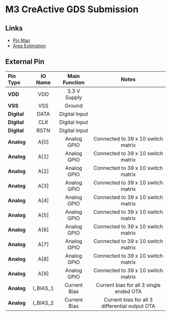 # M3 CreActive GDS Submission

## Links
- [Pin Map](https://docs.google.com/spreadsheets/d/1_3lQBcbkPWE0qjfvSXVyYYxNycXKxWRLHg75SAif4VQ/edit?gid=530173844#gid=530173844)
- [Area Estimation](https://github.com/assaify/creactive-chipathon-2025/blob/main/docs/layout/README.md)

## External Pin

| Pin Type | IO Name | Main Function | Notes |
| :--- | :---: | :---: | :---: |
| **VDD** | VDD | 3.3 V Supply | |
| **VSS** | VSS | Ground | |
| **Digital** | DATA | Digital Input| |
| **Digital** | CLK | Digital Input| |
| **Digital** | RSTN | Digital Input| |
| **Analog** | A[0] | Analog GPIO| Connected to 39 x 10 switch matrix |
| **Analog** | A[1] | Analog GPIO| Connected to 39 x 10 switch matrix |
| **Analog** | A[2] | Analog GPIO| Connected to 39 x 10 switch matrix |
| **Analog** | A[3] | Analog GPIO| Connected to 39 x 10 switch matrix |
| **Analog** | A[4] | Analog GPIO| Connected to 39 x 10 switch matrix |
| **Analog** | A[5] | Analog GPIO| Connected to 39 x 10 switch matrix |
| **Analog** | A[6] | Analog GPIO| Connected to 39 x 10 switch matrix |
| **Analog** | A[7] | Analog GPIO| Connected to 39 x 10 switch matrix |
| **Analog** | A[8] | Analog GPIO| Connected to 39 x 10 switch matrix |
| **Analog** | A[9] | Analog GPIO| Connected to 39 x 10 switch matrix |
| **Analog** | I_BIAS_1 | Current Bias| Current bias for all 3 single ended OTA |
| **Analog** | I_BIAS_2 | Current Bias| Current bias for all 3 differential output OTA |


